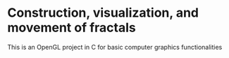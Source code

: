 # Construction, visualization, and movement of fractals

This is an OpenGL project in C for basic computer graphics functionalities

